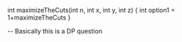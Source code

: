int maximizeTheCuts(int n, int x, int y, int z)
{
    int option1 = 1+maximizeTheCuts
}


-- Basically this is a DP question